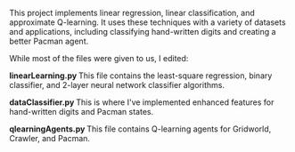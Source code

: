 This project implements linear regression, linear classification, and approximate Q-learning. It uses these techniques with a variety of datasets and applications, including classifying hand-written digits and creating a better Pacman agent.

While most of the files were given to us, I edited:

<b> linearLearning.py </b>	This file contains the least-square regression, binary classifier, and 2-layer neural network classifier algorithms. 

<b> dataClassifier.py </b>	This is where I've implemented enhanced features for hand-written digits and Pacman states.

<b> qlearningAgents.py </b>	This file contains Q-learning agents for Gridworld, Crawler, and Pacman.
